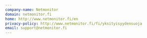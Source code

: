 ```yaml
---
company-name: Netmonitor
domain: netmonitor.fi
home: http://www.netmonitor.fi/en
privacy-policy: http://www.netmonitor.fi/fi/yksityisyydensuoja
email: support@netmonitor.fi
---
```




